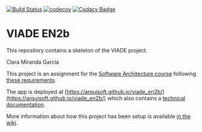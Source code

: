 [![Build Status](https://travis-ci.org/Arquisoft/viade_en2b.svg?branch=master)](https://travis-ci.org/Arquisoft/viade_en2b)
[![codecov](https://codecov.io/gh/Arquisoft/viade_en2b/branch/master/graph/badge.svg)](https://codecov.io/gh/Arquisoft/viade_en2b)
[![Codacy Badge](https://api.codacy.com/project/badge/Grade/ef6c8a8c80ba43e89e91c977e994c4c5)](https://www.codacy.com/gh/Arquisoft/viade_en2b?utm_source=github.com&amp;utm_medium=referral&amp;utm_content=Arquisoft/viade_en2b&amp;utm_campaign=Badge_Grade)

# VIADE EN2b

This repository contains a skeleton of the VIADE project.

Clara Miranda García

This project is an assignment for the [Software Architecture course](https://arquisoft.github.io/) following [these requirements](https://labra.solid.community/public/SoftwareArchitecture/AssignmentDescription/).

The app is deployed at [https://arquisoft.github.io/viade_en2b/](https://arquisoft.github.io/viade_en2b/) which also contains a [technical documentation](https://arquisoft.github.io/viade_en2b/docs).

More information about how this project has been setup is available [in the wiki](https://github.com/Arquisoft/viade_en2b/wiki).
